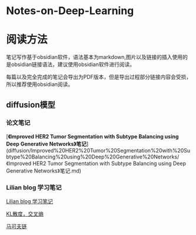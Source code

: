 # Notes-on-Deep-Learning

# 阅读方法

笔记写作基于obsidian软件，语法基本为markdown,图片以及链接的插入使用的是obsidian链接语法，建议使用obsidian软件进行阅读。

每篇以及完全完成的笔记会导出为PDF版本，但是导出过程部分链接内容会受损，所以推荐使用obsidian阅读。

## diffusion模型

### 论文笔记

[**《lmproved HER2 Tumor Segmentation with Subtype Balancing using Deep Generative Networks》笔记**](diffusion/lmproved%20HER2%20Tumor%20Segmentation%20with%20Subtype%20Balancing%20using%20Deep%20Generative%20Networks/《lmproved HER2 Tumor Segmentation with Subtype Balancing using Deep Generative Networks》笔记.md)

### Lilian blog 学习笔记

[Lilian blog 学习笔记](diffusion/Lilian%20blog%20学习笔记/Lilian%20blog%20学习笔记.md)

[KL散度，交叉熵](diffusion/Lilian%20blog%20学习笔记/KL散度，交叉熵.md)

[马可夫链](diffusion/Lilian%20blog%20学习笔记/Marcov%20Chain.md)

